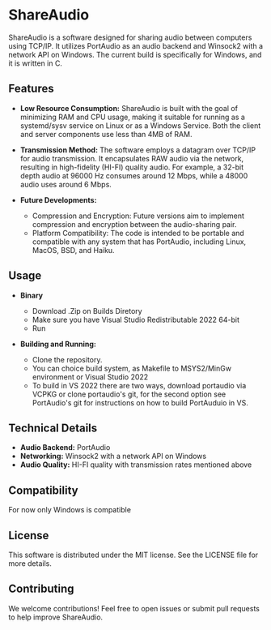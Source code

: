 # ShareAudio

ShareAudio is a software designed for sharing audio between computers using TCP/IP. It utilizes PortAudio as an audio backend and Winsock2 with a network API on Windows. The current build is specifically for Windows, and it is written in C.

## Features

- **Low Resource Consumption:** ShareAudio is built with the goal of minimizing RAM and CPU usage, making it suitable for running as a systemd/sysv service on Linux or as a Windows Service. Both the client and server components use less than 4MB of RAM.

- **Transmission Method:** The software employs a datagram over TCP/IP for audio transmission. It encapsulates RAW audio via the network, resulting in high-fidelity (HI-FI) quality audio. For example, a 32-bit depth audio at 96000 Hz consumes around 12 Mbps, while a 48000 audio uses around 6 Mbps.

- **Future Developments:**
  - Compression and Encryption: Future versions aim to implement compression and encryption between the audio-sharing pair.
  - Platform Compatibility: The code is intended to be portable and compatible with any system that has PortAudio, including Linux, MacOS, BSD, and Haiku.

## Usage

- **Binary**
  - Download .Zip on Builds Diretory
  - Make sure you have Visual Studio Redistributable 2022 64-bit
  - Run

- **Building and Running:**
  - Clone the repository.
  - You can choice build system, as Makefile to MSYS2/MinGw environment or Visual Studio 2022
  - To build in VS 2022 there are two ways, download portaudio via VCPKG or clone portaudio's git, for the second option see PortAudio's git for instructions on how to build PortAuduio in VS.

## Technical Details

- **Audio Backend:** PortAudio
- **Networking:** Winsock2 with a network API on Windows
- **Audio Quality:** HI-FI quality with transmission rates mentioned above

## Compatibility

For now only Windows is compatible

## License

This software is distributed under the MIT license. See the LICENSE file for more details.

## Contributing

We welcome contributions! Feel free to open issues or submit pull requests to help improve ShareAudio.

